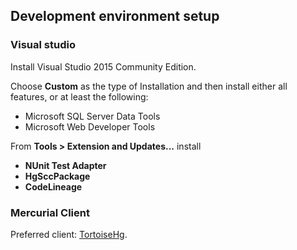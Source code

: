 ## Development environment setup

### Visual studio

Install Visual Studio 2015 Community Edition. 

Choose **Custom** as the type of Installation and then install either all features, or at least the following:

- Microsoft SQL Server Data Tools
- Microsoft Web Developer Tools

From **Tools > Extension and Updates...** install

* **NUnit Test Adapter**
* **HgSccPackage**
* **CodeLineage**

### Mercurial Client

Preferred client: [TortoiseHg](http://tortoisehg.bitbucket.org/).

